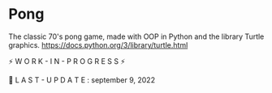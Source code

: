 # Pong
The classic 70's pong game, made with OOP in Python and the library Turtle graphics.
https://docs.python.org/3/library/turtle.html

⚡ W O R K - I N - P R O G R E S S ⚡

🔧 L A S T - U P D A T E : september 9, 2022
